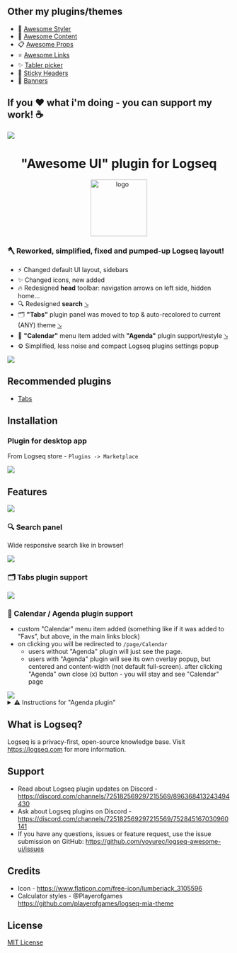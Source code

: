 ## Other my plugins/themes
* 🎨 [Awesome Styler](https://github.com/yoyurec/logseq-awesome-styler)
* 📝 [Awesome Content](https://github.com/yoyurec/logseq-awesome-content)
* 📋 [Awesome Props](https://github.com/yoyurec/logseq-awesome-props)
* ⭐ [Awesome Links](https://github.com/yoyurec/logseq-awesome-links)
* ✨ [Tabler picker](https://github.com/yoyurec/logseq-tabler-picker)
* 📌 [Sticky Headers](https://github.com/yoyurec/logseq-sticky-headers)
* 📰 [Banners](https://github.com/yoyurec/logseq-banners-plugin)


## If you ❤ what i'm doing - you can support my work! ☕

<a href="https://www.buymeacoffee.com/yoyurec"><img src="https://img.buymeacoffee.com/button-api/?text=Buy me a coffee&emoji=&slug=yoyurec&button_colour=FFDD00&font_colour=000000&font_family=Lato&outline_colour=000000&coffee_colour=ffffff" /></a>

<h1 align="center">"Awesome UI" plugin for Logseq</h1>
<p align="center">
    <a href="https://github.com/yoyurec/logseq-awesome-ui">
        <img src="https://github.com/yoyurec/logseq-awesome-ui/raw/main/icon.png" alt="logo" width="128" height="128" />
    </a>
</p>

### 🪓 Reworked, simplified, fixed and pumped-up Logseq layout!

* ⚡ Changed default UI layout, sidebars
* ✨ Changed icons, new added
* 🔥 Redesigned **head** toolbar: navigation arrows on left side, hidden home...
* 🔍 Redesigned **search** <a href="#-search-panel">🡖</a>
* 🗂 **"Tabs"** plugin panel was moved to top & auto-recolored to current (ANY) theme <a href="#-tabs-plugin">🡖</a>
* 📅 **"Calendar"** menu item added with **"Agenda"** plugin support/restyle <a href="#-calendar--agenda-plugin-support">🡖</a>
* ⚙ Simplified, less noise and compact Logseq plugins settings popup

![](https://github.com//yoyurec/logseq-awesome-ui/raw/main/screenshots/scr.png)

## Recommended plugins
* [Tabs](https://github.com/pengx17/logseq-plugin-tabs)

## Installation

### Plugin for desktop app

From Logseq store - `Plugins -> Marketplace`

![](https://github.com//yoyurec/logseq-awesome-ui/raw/main/screenshots/market.png)

## Features
![](https://github.com//yoyurec/logseq-awesome-ui/raw/main/screenshots/settings-features.png)

### 🔍 Search panel

Wide responsive search like in browser!

<img src="https://github.com//yoyurec/logseq-awesome-ui/raw/main/screenshots/search.png">

### 🗂 Tabs plugin support

<img src="https://github.com//yoyurec/logseq-awesome-ui/raw/main/screenshots/tabs.png">

### 📅 Calendar / Agenda plugin support

* custom "Calendar" menu item added (something like if it was added to "Favs", but above, in the main links block)
* on clicking you will be redirected to `/page/Calendar`
  * users without "Agenda" plugin will just see the page.
  * users with "Agenda" plugin will see its own overlay popup, but centered and content-width (not default full-screen). after clicking "Agenda" own close (x) button - you will stay and see "Calendar" page

<img src="https://github.com//yoyurec/logseq-awesome-ui/raw/main/screenshots/calendar.png">

<details>
  <summary>⚠ Instructions for "Agenda plugin"</summary>

* install Agenda plugin
* go to Agenda settings and set "Home page" - Calendar
* install latest AwesomeUI
* restart Logseq may need
* check that new "Calendar" item appeared in main menu

<img src="https://github.com//yoyurec/logseq-awesome-ui/raw/main/screenshots/agenda-settings.png" width="600">

</details>

## What is Logseq?
Logseq is a privacy-first, open-source knowledge base. Visit https://logseq.com for more information.

## Support
* Read about Logseq plugin updates on Discord - https://discord.com/channels/725182569297215569/896368413243494430
* Ask about Logseq plugins on Discord - https://discord.com/channels/725182569297215569/752845167030960141
* If you have any questions, issues or feature request, use the issue submission on GitHub: https://github.com/yoyurec/logseq-awesome-ui/issues

## Credits
* Icon - https://www.flaticon.com/free-icon/lumberjack_3105596
* Calculator styles - @Playerofgames https://github.com/playerofgames/logseq-mia-theme

## License

[MIT License](./LICENSE)
